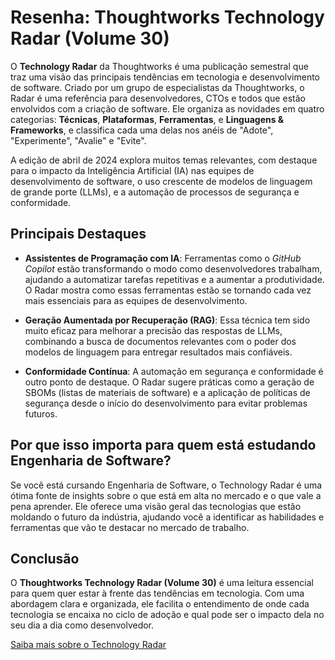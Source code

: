 # Resenha: Thoughtworks Technology Radar (Volume 30)

O **Technology Radar** da Thoughtworks é uma publicação semestral que traz uma visão das principais tendências em tecnologia e desenvolvimento de software. Criado por um grupo de especialistas da Thoughtworks, o Radar é uma referência para desenvolvedores, CTOs e todos que estão envolvidos com a criação de software. Ele organiza as novidades em quatro categorias: **Técnicas**, **Plataformas**, **Ferramentas**, e **Linguagens & Frameworks**, e classifica cada uma delas nos anéis de "Adote", "Experimente", "Avalie" e "Evite".

A edição de abril de 2024 explora muitos temas relevantes, com destaque para o impacto da Inteligência Artificial (IA) nas equipes de desenvolvimento de software, o uso crescente de modelos de linguagem de grande porte (LLMs), e a automação de processos de segurança e conformidade.

## Principais Destaques

- **Assistentes de Programação com IA**: Ferramentas como o *GitHub Copilot* estão transformando o modo como desenvolvedores trabalham, ajudando a automatizar tarefas repetitivas e a aumentar a produtividade. O Radar mostra como essas ferramentas estão se tornando cada vez mais essenciais para as equipes de desenvolvimento.

- **Geração Aumentada por Recuperação (RAG)**: Essa técnica tem sido muito eficaz para melhorar a precisão das respostas de LLMs, combinando a busca de documentos relevantes com o poder dos modelos de linguagem para entregar resultados mais confiáveis.

- **Conformidade Contínua**: A automação em segurança e conformidade é outro ponto de destaque. O Radar sugere práticas como a geração de SBOMs (listas de materiais de software) e a aplicação de políticas de segurança desde o início do desenvolvimento para evitar problemas futuros.

## Por que isso importa para quem está estudando Engenharia de Software?

Se você está cursando Engenharia de Software, o Technology Radar é uma ótima fonte de insights sobre o que está em alta no mercado e o que vale a pena aprender. Ele oferece uma visão geral das tecnologias que estão moldando o futuro da indústria, ajudando você a identificar as habilidades e ferramentas que vão te destacar no mercado de trabalho.

## Conclusão

O **Thoughtworks Technology Radar (Volume 30)** é uma leitura essencial para quem quer estar à frente das tendências em tecnologia. Com uma abordagem clara e organizada, ele facilita o entendimento de onde cada tecnologia se encaixa no ciclo de adoção e qual pode ser o impacto dela no seu dia a dia como desenvolvedor.

[Saiba mais sobre o Technology Radar](https://www.thoughtworks.com/pt-br/radar)
